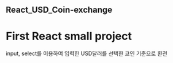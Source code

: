 ## React_USD_Coin-exchange
# First React small project
input, select를 이용하여 입력한 USD달러를 선택한 코인 기준으로 환전
